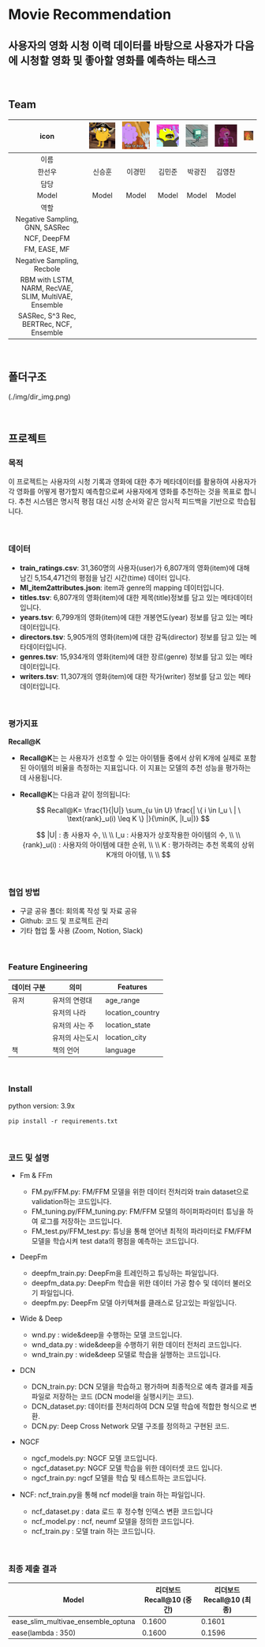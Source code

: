 # Movie Recommendation
## 사용자의 영화 시청 이력 데이터를 바탕으로 사용자가 다음에 시청할 영화 및 좋아할 영화를 예측하는 태스크



<br/>

## Team

| icon | <img src="./img/user_icon_1.webp" alt="user_icon_1" style="zoom:20%;" /> | <img src="./img/user_icon_2.webp" alt="user_icon_2" style="zoom:20%;" /> | <img src="./img/user_icon_3.webp" alt="user_icon_3" style="zoom:20%;" /> | <img src="./img/user_icon_4.webp" alt="user_icon_4" style="zoom:20%;" /> | <img src="./img/user_icon_5.webp" alt="user_icon_5" style="zoom:20%;" /> | <img src="./img/user_icon_6.webp" alt="user_icon_6" style="zoom:20%;" /> |
| :--: | :----------------------------------------------------------: | :----------------------------------------------------------: | :----------------------------------------------------------: | :----------------------------------------------------------: | :----------------------------------------------------------: | :----------------------------------------------------------: |
| 이름 |                            
한선우                            |                            신승훈                            |                            이경민                            |                            김민준                            |                            박광진                            |                            김영찬                            |
| 담당 |                          
Model                            |                          Model                            |                          Model                            |                          Model                            |                          Model                            |                          Model                            |
| 역할 |             
Negative Sampling, GNN, SASRec              |
NCF, DeepFM                |
FM, EASE, MF                |             
Negative Sampling, Recbole             |                   
RBM with LSTM, NARM, RecVAE, SLIM, MultiVAE, Ensemble                    |
SASRec, S^3 Rec, BERTRec, NCF, Ensemble                    |




<br/>

## 폴더구조

(./img/dir_img.png)



<br/>

## 프로젝트

### 목적

이 프로젝트는 사용자의 시청 기록과 영화에 대한 추가 메타데이터를 활용하여 사용자가 각 영화를 어떻게 평가할지 예측함으로써 사용자에게 영화를 추천하는 것을 목표로 합니다. 추천 시스템은 명시적 평점 대신 시청 순서와 같은 암시적 피드백을 기반으로 학습됩니다.

<br/>

### 데이터

- **train_ratings.csv**:  31,360명의 사용자(user)가 6,807개의 영화(item)에 대해 남긴 5,154,471건의 평점을 남긴 시간(time) 데이터 입니다.
- **Ml_item2attributes.json**: item과 genre의 mapping 데이터입니다.
- **titles.tsv**: 6,807개의 영화(item)에 대한 제목(title)정보를 담고 있는 메타데이터입니다.
- **years.tsv**: 6,799개의 영화(item)에 대한 개봉연도(year) 정보를 담고 있는 메타데이터입니다.
- **directors.tsv**: 5,905개의 영화(item)에 대한 감독(director) 정보를 담고 있는 메타데이터입니다.
- **genres.tsv**: 15,934개의 영화(item)에 대한 장르(genre) 정보를 담고 있는 메타데이터입니다.
- **writers.tsv**: 11,307개의 영화(item)에 대한 작가(writer) 정보를 담고 있는 메타데이터입니다.
<br/>

### 평가지표

**Recall@K**

- **Recall@K**는 는 사용자가 선호할 수 있는 아이템들 중에서 상위 K개에 실제로 포함된 아이템의 비율을 측정하는 지표입니다. 이 지표는 모델의 추천 성능을 평가하는 데 사용됩니다.

- **Recall@K**는 다음과 같이 정의됩니다:

  $$
  Recall@K= \frac{1}{|U|} \sum_{u \in U} \frac{| \{ i \in I_u \ | \ \text{rank}_u(i) \leq K \} |}{\min(K, |I_u|)}
  $$
  
  $$
  |U| : 총 사용자 수, \\ \\  I_u : 사용자가 상호작용한 아이템의 수, \\ \\ {rank}_u(i) : 사용자의 아이템에 대한 순위, \\ \\ K : 평가하려는 추천 목록의 상위 K개의 아이템, \\ \\
  $$



<br/>

### 협업 방법

- 구글 공유 폴더: 회의록 작성 및 자료 공유
- Github: 코드 및 프로젝트 관리
- 기타 협업 툴 사용 (Zoom, Notion, Slack)


<br/>

### Feature Engineering

| 데이터 구분     | 의미                                                         | Features                            |
| --------------- | ------------------------------------------------------------ | ----------------------------------- |
| 유저        | 유저의 연령대                            | age_range          |
|                 | 유저의 나라                       | location_country |
|  | 유저의 사는 주           | location_state                     |
|                 | 유저의 사는도시                            | location_city            |
| 책               | 책의 언어 | language                       |



<br/>

### Install

python version: 3.9x

```
pip install -r requirements.txt
```



<br/>

### 코드 및 설명

- Fm & FFm
  - FM.py/FFM.py: FM/FFM 모델을 위한 데이터 전처리와 train dataset으로 validation하는 코드입니다.
  - FM_tuning.py/FFM_tuning.py: FM/FFM 모델의 하이퍼파라미터 튜닝을 하여 로그를 저장하는 코드입니다.
  - FM_test.py/FFM_test.py: 튜닝을 통해 얻어낸 최적의 파라미터로 FM/FFM 모델을 학습시켜 test data의 평점을 예측하는 코드입니다.
- DeepFm
  - deepfm_train.py: DeepFm을 트레인하고 튜닝하는 파일입니다.
  - deepfm_data.py: DeepFm 학습을 위한 데이터 가공 함수 및 데이터 불러오기 파일입니다.
  - deepfm.py: DeepFm 모델 아키텍쳐를 클래스로 담고있는 파일입니다.
- Wide & Deep
  - wnd.py : wide&deep을 수행하는 모델 코드입니다.
  - wnd_data.py : wide&deep을 수행하기 위한 데이터 전처리 코드입니다.
  - wnd_train.py : wide&deep 모델로 학습을 실행하는 코드입니다.
- DCN
  - DCN_train.py: DCN 모델을 학습하고 평가하며 최종적으로 예측 결과를 제출 파일로 저장하는 코드 (DCN model을 실행시키는 코드).
  - DCN_dataset.py: 데이터를 전처리하여 DCN 모델 학습에 적합한 형식으로 변환.
  - DCN.py: Deep Cross Network 모델 구조를 정의하고 구현된 코드.
- NGCF
  - ngcf_models.py: NGCF 모델 코드입니다.
  - ngcf_dataset.py: NGCF 모델 학습을 위한 데이터셋 코드 입니다.
  - ngcf_train.py: ngcf 모델을 학습 및 테스트하는 코드입니다.

- NCF: ncf_train.py을 통해 ncf model을 train 하는 파일입니다.
  - ncf_dataset.py : data 로드 후 정수형 인덱스 변환 코드입니다
  - ncf_model.py : ncf, neumf 모델을 정의한 코드입니다.
  - ncf_train.py : 모델 train 하는 코드입니다.



<br/>

### 최종 제출 결과

| Model      | 리더보드 Recall@10 (중간) | 리더보드 Recall@10 (최종)|
| ---------- | -------------- | ------------ |
| ease_slim_multivae_ensemble_optuna   | 0.1600          | 0.1601        |
| ease(lambda : 350)   | 0.1600           | 0.1596        |



<br/>